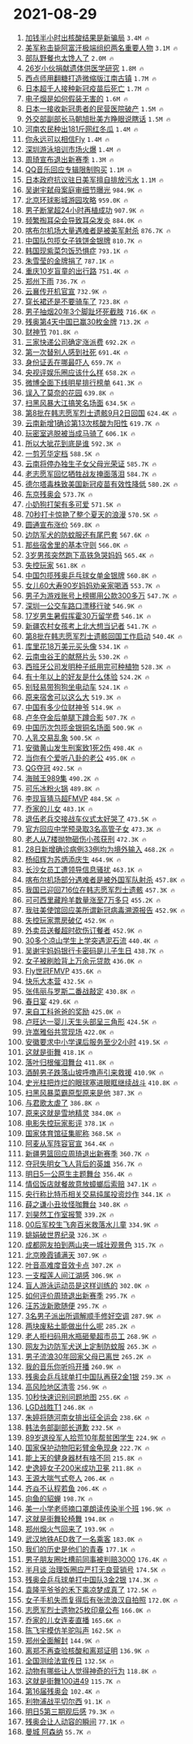 # 2021-08-29

1. [加钱半小时出核酸结果是新骗局](https://s.weibo.com/weibo?q=%23%E5%8A%A0%E9%92%B1%E5%8D%8A%E5%B0%8F%E6%97%B6%E5%87%BA%E6%A0%B8%E9%85%B8%E7%BB%93%E6%9E%9C%E6%98%AF%E6%96%B0%E9%AA%97%E5%B1%80%23&Refer=top) `3.4M 🔥`
1. [美军称击毙阿富汗极端组织两名重要人物](https://s.weibo.com/weibo?q=%23%E7%BE%8E%E5%86%9B%E7%A7%B0%E5%87%BB%E6%AF%99%E9%98%BF%E5%AF%8C%E6%B1%97%E6%9E%81%E7%AB%AF%E7%BB%84%E7%BB%87%E4%B8%A4%E5%90%8D%E9%87%8D%E8%A6%81%E4%BA%BA%E7%89%A9%23&Refer=top) `3.1M 🔥`
1. [部队野餐也太馋人了](https://s.weibo.com/weibo?q=%23%E9%83%A8%E9%98%9F%E9%87%8E%E9%A4%90%E4%B9%9F%E5%A4%AA%E9%A6%8B%E4%BA%BA%E4%BA%86%23&Refer=top) `2.0M 🔥`
1. [26岁小伙捐献遗体供医学研究](https://s.weibo.com/weibo?q=%2326%E5%B2%81%E5%B0%8F%E4%BC%99%E6%8D%90%E7%8C%AE%E9%81%97%E4%BD%93%E4%BE%9B%E5%8C%BB%E5%AD%A6%E7%A0%94%E7%A9%B6%23&Refer=top) `1.8M 🔥`
1. [西点师用翻糖打造微缩版江南古镇](https://s.weibo.com/weibo?q=%23%E8%A5%BF%E7%82%B9%E5%B8%88%E7%94%A8%E7%BF%BB%E7%B3%96%E6%89%93%E9%80%A0%E5%BE%AE%E7%BC%A9%E7%89%88%E6%B1%9F%E5%8D%97%E5%8F%A4%E9%95%87%23&Refer=top) `1.7M 🔥`
1. [日本超千人接种新冠疫苗后死亡](https://s.weibo.com/weibo?q=%23%E6%97%A5%E6%9C%AC%E8%B6%85%E5%8D%83%E4%BA%BA%E6%8E%A5%E7%A7%8D%E6%96%B0%E5%86%A0%E7%96%AB%E8%8B%97%E5%90%8E%E6%AD%BB%E4%BA%A1%23&Refer=top) `1.7M 🔥`
1. [电子烟是如何假装无害的](https://s.weibo.com/weibo?q=%23%E7%94%B5%E5%AD%90%E7%83%9F%E6%98%AF%E5%A6%82%E4%BD%95%E5%81%87%E8%A3%85%E6%97%A0%E5%AE%B3%E7%9A%84%23&Refer=top) `1.6M 🔥`
1. [日本一接收新冠患者的民营医院破产](https://s.weibo.com/weibo?q=%23%E6%97%A5%E6%9C%AC%E4%B8%80%E6%8E%A5%E6%94%B6%E6%96%B0%E5%86%A0%E6%82%A3%E8%80%85%E7%9A%84%E6%B0%91%E8%90%A5%E5%8C%BB%E9%99%A2%E7%A0%B4%E4%BA%A7%23&Refer=top) `1.5M 🔥`
1. [外交部副部长马朝旭批美方睁眼说瞎话](https://s.weibo.com/weibo?q=%23%E5%A4%96%E4%BA%A4%E9%83%A8%E5%89%AF%E9%83%A8%E9%95%BF%E9%A9%AC%E6%9C%9D%E6%97%AD%E6%89%B9%E7%BE%8E%E6%96%B9%E7%9D%81%E7%9C%BC%E8%AF%B4%E7%9E%8E%E8%AF%9D%23&Refer=top) `1.5M 🔥`
1. [河南农民种出181斤网红冬瓜](https://s.weibo.com/weibo?q=%23%E6%B2%B3%E5%8D%97%E5%86%9C%E6%B0%91%E7%A7%8D%E5%87%BA181%E6%96%A4%E7%BD%91%E7%BA%A2%E5%86%AC%E7%93%9C%23&Refer=top) `1.4M 🔥`
1. [你永远可以相信Fly](https://s.weibo.com/weibo?q=%23%E4%BD%A0%E6%B0%B8%E8%BF%9C%E5%8F%AF%E4%BB%A5%E7%9B%B8%E4%BF%A1Fly%23&Refer=top) `1.4M 🔥`
1. [深圳游泳培训市场火爆](https://s.weibo.com/weibo?q=%E6%B7%B1%E5%9C%B3%E6%B8%B8%E6%B3%B3%E5%9F%B9%E8%AE%AD%E5%B8%82%E5%9C%BA%E7%81%AB%E7%88%86&Refer=top) `1.4M 🔥`
1. [周琦宣布退出新赛季](https://s.weibo.com/weibo?q=%23%E5%91%A8%E7%90%A6%E5%AE%A3%E5%B8%83%E9%80%80%E5%87%BA%E6%96%B0%E8%B5%9B%E5%AD%A3%23&Refer=top) `1.3M 🔥`
1. [QQ音乐回应专辑限制购买](https://s.weibo.com/weibo?q=%23QQ%E9%9F%B3%E4%B9%90%E5%9B%9E%E5%BA%94%E4%B8%93%E8%BE%91%E9%99%90%E5%88%B6%E8%B4%AD%E4%B9%B0%23&Refer=top) `1.1M 🔥`
1. [日本政府抗议驻日美军擅自排放污水](https://s.weibo.com/weibo?q=%23%E6%97%A5%E6%9C%AC%E6%94%BF%E5%BA%9C%E6%8A%97%E8%AE%AE%E9%A9%BB%E6%97%A5%E7%BE%8E%E5%86%9B%E6%93%85%E8%87%AA%E6%8E%92%E6%94%BE%E6%B1%A1%E6%B0%B4%23&Refer=top) `1.1M 🔥`
1. [吴谢宇弑母案庭审细节曝光](https://s.weibo.com/weibo?q=%23%E5%90%B4%E8%B0%A2%E5%AE%87%E5%BC%91%E6%AF%8D%E6%A1%88%E5%BA%AD%E5%AE%A1%E7%BB%86%E8%8A%82%E6%9B%9D%E5%85%89%23&Refer=top) `984.9K 🔥`
1. [北京环球影城游园攻略](https://s.weibo.com/weibo?q=%23%E5%8C%97%E4%BA%AC%E7%8E%AF%E7%90%83%E5%BD%B1%E5%9F%8E%E6%B8%B8%E5%9B%AD%E6%94%BB%E7%95%A5%23&Refer=top) `959.0K 🔥`
1. [男子断掌超24小时再植成功](https://s.weibo.com/weibo?q=%23%E7%94%B7%E5%AD%90%E6%96%AD%E6%8E%8C%E8%B6%8524%E5%B0%8F%E6%97%B6%E5%86%8D%E6%A4%8D%E6%88%90%E5%8A%9F%23&Refer=top) `907.9K 🔥`
1. [频繁掏耳朵会导致耳朵发炎](https://s.weibo.com/weibo?q=%23%E9%A2%91%E7%B9%81%E6%8E%8F%E8%80%B3%E6%9C%B5%E4%BC%9A%E5%AF%BC%E8%87%B4%E8%80%B3%E6%9C%B5%E5%8F%91%E7%82%8E%23&Refer=top) `884.0K 🔥`
1. [喀布尔机场大量遇难者是被美军射杀](https://s.weibo.com/weibo?q=%E5%96%80%E5%B8%83%E5%B0%94%E6%9C%BA%E5%9C%BA%E5%A4%A7%E9%87%8F%E9%81%87%E9%9A%BE%E8%80%85%E6%98%AF%E8%A2%AB%E7%BE%8E%E5%86%9B%E5%B0%84%E6%9D%80&Refer=top) `876.7K 🔥`
1. [中国队包揽女子铁饼金银牌](https://s.weibo.com/weibo?q=%23%E4%B8%AD%E5%9B%BD%E9%98%9F%E5%8C%85%E6%8F%BD%E5%A5%B3%E5%AD%90%E9%93%81%E9%A5%BC%E9%87%91%E9%93%B6%E7%89%8C%23&Refer=top) `810.7K 🔥`
1. [韩国现紫菜包饭恐惧症](https://s.weibo.com/weibo?q=%23%E9%9F%A9%E5%9B%BD%E7%8E%B0%E7%B4%AB%E8%8F%9C%E5%8C%85%E9%A5%AD%E6%81%90%E6%83%A7%E7%97%87%23&Refer=top) `793.1K 🔥`
1. [朱雪莹的金牌捐了](https://s.weibo.com/weibo?q=%23%E6%9C%B1%E9%9B%AA%E8%8E%B9%E7%9A%84%E9%87%91%E7%89%8C%E6%8D%90%E4%BA%86%23&Refer=top) `787.1K 🔥`
1. [重庆10岁盲童的出行路](https://s.weibo.com/weibo?q=%23%E9%87%8D%E5%BA%8610%E5%B2%81%E7%9B%B2%E7%AB%A5%E7%9A%84%E5%87%BA%E8%A1%8C%E8%B7%AF%23&Refer=top) `751.4K 🔥`
1. [郑州下雨](https://s.weibo.com/weibo?q=%E9%83%91%E5%B7%9E%E4%B8%8B%E9%9B%A8&Refer=top) `736.7K 🔥`
1. [云襄传开机官宣](https://s.weibo.com/weibo?q=%23%E4%BA%91%E8%A5%84%E4%BC%A0%E5%BC%80%E6%9C%BA%E5%AE%98%E5%AE%A3%23&Refer=top) `732.9K 🔥`
1. [穿长裙还是不要骑车了](https://s.weibo.com/weibo?q=%23%E7%A9%BF%E9%95%BF%E8%A3%99%E8%BF%98%E6%98%AF%E4%B8%8D%E8%A6%81%E9%AA%91%E8%BD%A6%E4%BA%86%23&Refer=top) `723.8K 🔥`
1. [男子抽烟20年3个脚趾坏死截肢](https://s.weibo.com/weibo?q=%23%E7%94%B7%E5%AD%90%E6%8A%BD%E7%83%9F20%E5%B9%B43%E4%B8%AA%E8%84%9A%E8%B6%BE%E5%9D%8F%E6%AD%BB%E6%88%AA%E8%82%A2%23&Refer=top) `716.6K 🔥`
1. [残奥第4天中国已赢30枚金牌](https://s.weibo.com/weibo?q=%23%E6%AE%8B%E5%A5%A5%E7%AC%AC4%E5%A4%A9%E4%B8%AD%E5%9B%BD%E5%B7%B2%E8%B5%A230%E6%9E%9A%E9%87%91%E7%89%8C%23&Refer=top) `713.2K 🔥`
1. [财神节](https://s.weibo.com/weibo?q=%E8%B4%A2%E7%A5%9E%E8%8A%82&Refer=top) `701.8K 🔥`
1. [三家快递公司确定涨派费](https://s.weibo.com/weibo?q=%23%E4%B8%89%E5%AE%B6%E5%BF%AB%E9%80%92%E5%85%AC%E5%8F%B8%E7%A1%AE%E5%AE%9A%E6%B6%A8%E6%B4%BE%E8%B4%B9%23&Refer=top) `692.2K 🔥`
1. [第一次替别人感到社死](https://s.weibo.com/weibo?q=%23%E7%AC%AC%E4%B8%80%E6%AC%A1%E6%9B%BF%E5%88%AB%E4%BA%BA%E6%84%9F%E5%88%B0%E7%A4%BE%E6%AD%BB%23&Refer=top) `691.4K 🔥`
1. [身份证丢在哪最吓人](https://s.weibo.com/weibo?q=%23%E8%BA%AB%E4%BB%BD%E8%AF%81%E4%B8%A2%E5%9C%A8%E5%93%AA%E6%9C%80%E5%90%93%E4%BA%BA%23&Refer=top) `659.7K 🔥`
1. [央视评娱乐圈应该什么样](https://s.weibo.com/weibo?q=%23%E5%A4%AE%E8%A7%86%E8%AF%84%E5%A8%B1%E4%B9%90%E5%9C%88%E5%BA%94%E8%AF%A5%E4%BB%80%E4%B9%88%E6%A0%B7%23&Refer=top) `658.2K 🔥`
1. [微博全面下线明星排行榜单](https://s.weibo.com/weibo?q=%23%E5%BE%AE%E5%8D%9A%E5%85%A8%E9%9D%A2%E4%B8%8B%E7%BA%BF%E6%98%8E%E6%98%9F%E6%8E%92%E8%A1%8C%E6%A6%9C%E5%8D%95%23&Refer=top) `641.3K 🔥`
1. [误入了莫奈的花园](https://s.weibo.com/weibo?q=%23%E8%AF%AF%E5%85%A5%E4%BA%86%E8%8E%AB%E5%A5%88%E7%9A%84%E8%8A%B1%E5%9B%AD%23&Refer=top) `639.8K 🔥`
1. [扫黑风暴大江搞笑名场面](https://s.weibo.com/weibo?q=%23%E6%89%AB%E9%BB%91%E9%A3%8E%E6%9A%B4%E5%A4%A7%E6%B1%9F%E6%90%9E%E7%AC%91%E5%90%8D%E5%9C%BA%E9%9D%A2%23&Refer=top) `634.5K 🔥`
1. [第8批在韩志愿军烈士遗骸9月2日回国](https://s.weibo.com/weibo?q=%23%E7%AC%AC8%E6%89%B9%E5%9C%A8%E9%9F%A9%E5%BF%97%E6%84%BF%E5%86%9B%E7%83%88%E5%A3%AB%E9%81%97%E9%AA%B89%E6%9C%882%E6%97%A5%E5%9B%9E%E5%9B%BD%23&Refer=top) `624.4K 🔥`
1. [云南新增1确诊第13次核酸为阳性](https://s.weibo.com/weibo?q=%23%E4%BA%91%E5%8D%97%E6%96%B0%E5%A2%9E1%E7%A1%AE%E8%AF%8A%E7%AC%AC13%E6%AC%A1%E6%A0%B8%E9%85%B8%E4%B8%BA%E9%98%B3%E6%80%A7%23&Refer=top) `619.7K 🔥`
1. [玩密室逃脱被当成马骑了](https://s.weibo.com/weibo?q=%23%E7%8E%A9%E5%AF%86%E5%AE%A4%E9%80%83%E8%84%B1%E8%A2%AB%E5%BD%93%E6%88%90%E9%A9%AC%E9%AA%91%E4%BA%86%23&Refer=top) `606.1K 🔥`
1. [所以大呲花到底是谁](https://s.weibo.com/weibo?q=%23%E6%89%80%E4%BB%A5%E5%A4%A7%E5%91%B2%E8%8A%B1%E5%88%B0%E5%BA%95%E6%98%AF%E8%B0%81%23&Refer=top) `592.3K 🔥`
1. [一剪芳华定档](https://s.weibo.com/weibo?q=%23%E4%B8%80%E5%89%AA%E8%8A%B3%E5%8D%8E%E5%AE%9A%E6%A1%A3%23&Refer=top) `588.5K 🔥`
1. [云南将停办独生子女父母光荣证](https://s.weibo.com/weibo?q=%23%E4%BA%91%E5%8D%97%E5%B0%86%E5%81%9C%E5%8A%9E%E7%8B%AC%E7%94%9F%E5%AD%90%E5%A5%B3%E7%88%B6%E6%AF%8D%E5%85%89%E8%8D%A3%E8%AF%81%23&Refer=top) `585.7K 🔥`
1. [老志愿军回忆牺牲战友掩面落泪](https://s.weibo.com/weibo?q=%23%E8%80%81%E5%BF%97%E6%84%BF%E5%86%9B%E5%9B%9E%E5%BF%86%E7%89%BA%E7%89%B2%E6%88%98%E5%8F%8B%E6%8E%A9%E9%9D%A2%E8%90%BD%E6%B3%AA%23&Refer=top) `584.7K 🔥`
1. [德尔塔毒株致美国新冠疫苗有效性降低](https://s.weibo.com/weibo?q=%23%E5%BE%B7%E5%B0%94%E5%A1%94%E6%AF%92%E6%A0%AA%E8%87%B4%E7%BE%8E%E5%9B%BD%E6%96%B0%E5%86%A0%E7%96%AB%E8%8B%97%E6%9C%89%E6%95%88%E6%80%A7%E9%99%8D%E4%BD%8E%23&Refer=top) `580.2K 🔥`
1. [东京残奥会](https://s.weibo.com/weibo?q=%23%E4%B8%9C%E4%BA%AC%E6%AE%8B%E5%A5%A5%E4%BC%9A%23&Refer=top) `573.7K 🔥`
1. [小奶狗打架有多可爱](https://s.weibo.com/weibo?q=%23%E5%B0%8F%E5%A5%B6%E7%8B%97%E6%89%93%E6%9E%B6%E6%9C%89%E5%A4%9A%E5%8F%AF%E7%88%B1%23&Refer=top) `571.5K 🔥`
1. [70秒打卡惊艳了整个夏天的浪漫](https://s.weibo.com/weibo?q=%2370%E7%A7%92%E6%89%93%E5%8D%A1%E6%83%8A%E8%89%B3%E4%BA%86%E6%95%B4%E4%B8%AA%E5%A4%8F%E5%A4%A9%E7%9A%84%E6%B5%AA%E6%BC%AB%23&Refer=top) `570.5K 🔥`
1. [圆通宣布涨价](https://s.weibo.com/weibo?q=%23%E5%9C%86%E9%80%9A%E5%AE%A3%E5%B8%83%E6%B6%A8%E4%BB%B7%23&Refer=top) `569.8K 🔥`
1. [边防军犬的防蚊服还有尾巴套](https://s.weibo.com/weibo?q=%23%E8%BE%B9%E9%98%B2%E5%86%9B%E7%8A%AC%E7%9A%84%E9%98%B2%E8%9A%8A%E6%9C%8D%E8%BF%98%E6%9C%89%E5%B0%BE%E5%B7%B4%E5%A5%97%23&Refer=top) `567.6K 🔥`
1. [那些宿舍里的基本守则](https://s.weibo.com/weibo?q=%23%E9%82%A3%E4%BA%9B%E5%AE%BF%E8%88%8D%E9%87%8C%E7%9A%84%E5%9F%BA%E6%9C%AC%E5%AE%88%E5%88%99%23&Refer=top) `566.0K 🔥`
1. [3岁男孩突然跑下高铁急哭妈妈](https://s.weibo.com/weibo?q=%233%E5%B2%81%E7%94%B7%E5%AD%A9%E7%AA%81%E7%84%B6%E8%B7%91%E4%B8%8B%E9%AB%98%E9%93%81%E6%80%A5%E5%93%AD%E5%A6%88%E5%A6%88%23&Refer=top) `565.4K 🔥`
1. [失控玩家](https://s.weibo.com/weibo?q=%E5%A4%B1%E6%8E%A7%E7%8E%A9%E5%AE%B6&Refer=top) `561.8K 🔥`
1. [中国包揽残奥乒乓球女单金银牌](https://s.weibo.com/weibo?q=%23%E4%B8%AD%E5%9B%BD%E5%8C%85%E6%8F%BD%E6%AE%8B%E5%A5%A5%E4%B9%92%E4%B9%93%E7%90%83%E5%A5%B3%E5%8D%95%E9%87%91%E9%93%B6%E7%89%8C%23&Refer=top) `560.8K 🔥`
1. [女儿60大寿90岁妈妈劝亲家喝酒](https://s.weibo.com/weibo?q=%23%E5%A5%B3%E5%84%BF60%E5%A4%A7%E5%AF%BF90%E5%B2%81%E5%A6%88%E5%A6%88%E5%8A%9D%E4%BA%B2%E5%AE%B6%E5%96%9D%E9%85%92%23&Refer=top) `553.7K 🔥`
1. [男子为游戏账号上榜挪用公款300多万](https://s.weibo.com/weibo?q=%23%E7%94%B7%E5%AD%90%E4%B8%BA%E6%B8%B8%E6%88%8F%E8%B4%A6%E5%8F%B7%E4%B8%8A%E6%A6%9C%E6%8C%AA%E7%94%A8%E5%85%AC%E6%AC%BE300%E5%A4%9A%E4%B8%87%23&Refer=top) `547.7K 🔥`
1. [深圳一公交车路口漂移行驶](https://s.weibo.com/weibo?q=%23%E6%B7%B1%E5%9C%B3%E4%B8%80%E5%85%AC%E4%BA%A4%E8%BD%A6%E8%B7%AF%E5%8F%A3%E6%BC%82%E7%A7%BB%E8%A1%8C%E9%A9%B6%23&Refer=top) `546.9K 🔥`
1. [17岁男生暑假挥霍30万留学费](https://s.weibo.com/weibo?q=%2317%E5%B2%81%E7%94%B7%E7%94%9F%E6%9A%91%E5%81%87%E6%8C%A5%E9%9C%8D30%E4%B8%87%E7%95%99%E5%AD%A6%E8%B4%B9%23&Refer=top) `546.1K 🔥`
1. [新疆农村女孩考上北大想当记者](https://s.weibo.com/weibo?q=%23%E6%96%B0%E7%96%86%E5%86%9C%E6%9D%91%E5%A5%B3%E5%AD%A9%E8%80%83%E4%B8%8A%E5%8C%97%E5%A4%A7%E6%83%B3%E5%BD%93%E8%AE%B0%E8%80%85%23&Refer=top) `541.7K 🔥`
1. [第8批在韩志愿军烈士遗骸回国工作启动](https://s.weibo.com/weibo?q=%23%E7%AC%AC8%E6%89%B9%E5%9C%A8%E9%9F%A9%E5%BF%97%E6%84%BF%E5%86%9B%E7%83%88%E5%A3%AB%E9%81%97%E9%AA%B8%E5%9B%9E%E5%9B%BD%E5%B7%A5%E4%BD%9C%E5%90%AF%E5%8A%A8%23&Refer=top) `540.4K 🔥`
1. [库里花18万美元买头像](https://s.weibo.com/weibo?q=%23%E5%BA%93%E9%87%8C%E8%8A%B118%E4%B8%87%E7%BE%8E%E5%85%83%E4%B9%B0%E5%A4%B4%E5%83%8F%23&Refer=top) `534.1K 🔥`
1. [云南虫谷王的献祭片头](https://s.weibo.com/weibo?q=%23%E4%BA%91%E5%8D%97%E8%99%AB%E8%B0%B7%E7%8E%8B%E7%9A%84%E7%8C%AE%E7%A5%AD%E7%89%87%E5%A4%B4%23&Refer=top) `530.2K 🔥`
1. [西班牙公司发明种子纸用完可种植物](https://s.weibo.com/weibo?q=%23%E8%A5%BF%E7%8F%AD%E7%89%99%E5%85%AC%E5%8F%B8%E5%8F%91%E6%98%8E%E7%A7%8D%E5%AD%90%E7%BA%B8%E7%94%A8%E5%AE%8C%E5%8F%AF%E7%A7%8D%E6%A4%8D%E7%89%A9%23&Refer=top) `528.3K 🔥`
1. [有十年以上的好友是什么体验](https://s.weibo.com/weibo?q=%23%E6%9C%89%E5%8D%81%E5%B9%B4%E4%BB%A5%E4%B8%8A%E7%9A%84%E5%A5%BD%E5%8F%8B%E6%98%AF%E4%BB%80%E4%B9%88%E4%BD%93%E9%AA%8C%23&Refer=top) `524.2K 🔥`
1. [别轻易带狗狗坐电动车](https://s.weibo.com/weibo?q=%23%E5%88%AB%E8%BD%BB%E6%98%93%E5%B8%A6%E7%8B%97%E7%8B%97%E5%9D%90%E7%94%B5%E5%8A%A8%E8%BD%A6%23&Refer=top) `524.1K 🔥`
1. [原来宿舍可以这么大](https://s.weibo.com/weibo?q=%23%E5%8E%9F%E6%9D%A5%E5%AE%BF%E8%88%8D%E5%8F%AF%E4%BB%A5%E8%BF%99%E4%B9%88%E5%A4%A7%23&Refer=top) `519.3K 🔥`
1. [中国有多少位财神爷](https://s.weibo.com/weibo?q=%23%E4%B8%AD%E5%9B%BD%E6%9C%89%E5%A4%9A%E5%B0%91%E4%BD%8D%E8%B4%A2%E7%A5%9E%E7%88%B7%23&Refer=top) `514.9K 🔥`
1. [卢冬夺金后单腿下蹲合影](https://s.weibo.com/weibo?q=%23%E5%8D%A2%E5%86%AC%E5%A4%BA%E9%87%91%E5%90%8E%E5%8D%95%E8%85%BF%E4%B8%8B%E8%B9%B2%E5%90%88%E5%BD%B1%23&Refer=top) `507.7K 🔥`
1. [中国历次包揽金银铜名场面](https://s.weibo.com/weibo?q=%23%E4%B8%AD%E5%9B%BD%E5%8E%86%E6%AC%A1%E5%8C%85%E6%8F%BD%E9%87%91%E9%93%B6%E9%93%9C%E5%90%8D%E5%9C%BA%E9%9D%A2%23&Refer=top) `500.9K 🔥`
1. [人乳交易乱象](https://s.weibo.com/weibo?q=%23%E4%BA%BA%E4%B9%B3%E4%BA%A4%E6%98%93%E4%B9%B1%E8%B1%A1%23&Refer=top) `500.5K 🔥`
1. [安徽黄山发生刑案致1死2伤](https://s.weibo.com/weibo?q=%23%E5%AE%89%E5%BE%BD%E9%BB%84%E5%B1%B1%E5%8F%91%E7%94%9F%E5%88%91%E6%A1%88%E8%87%B41%E6%AD%BB2%E4%BC%A4%23&Refer=top) `498.4K 🔥`
1. [当你有个爱听八卦的老公](https://s.weibo.com/weibo?q=%23%E5%BD%93%E4%BD%A0%E6%9C%89%E4%B8%AA%E7%88%B1%E5%90%AC%E5%85%AB%E5%8D%A6%E7%9A%84%E8%80%81%E5%85%AC%23&Refer=top) `495.0K 🔥`
1. [QG夺冠](https://s.weibo.com/weibo?q=%23QG%E5%A4%BA%E5%86%A0%23&Refer=top) `492.5K 🔥`
1. [海贼王989集](https://s.weibo.com/weibo?q=%E6%B5%B7%E8%B4%BC%E7%8E%8B989%E9%9B%86&Refer=top) `490.2K 🔥`
1. [可乐冰粉火锅](https://s.weibo.com/weibo?q=%23%E5%8F%AF%E4%B9%90%E5%86%B0%E7%B2%89%E7%81%AB%E9%94%85%23&Refer=top) `489.8K 🔥`
1. [李现盲猜马超FMVP](https://s.weibo.com/weibo?q=%23%E6%9D%8E%E7%8E%B0%E7%9B%B2%E7%8C%9C%E9%A9%AC%E8%B6%85FMVP%23&Refer=top) `484.5K 🔥`
1. [乔家的儿女](https://s.weibo.com/weibo?q=%E4%B9%94%E5%AE%B6%E7%9A%84%E5%84%BF%E5%A5%B3&Refer=top) `483.1K 🔥`
1. [退伍老兵交接战车仪式太好哭了](https://s.weibo.com/weibo?q=%23%E9%80%80%E4%BC%8D%E8%80%81%E5%85%B5%E4%BA%A4%E6%8E%A5%E6%88%98%E8%BD%A6%E4%BB%AA%E5%BC%8F%E5%A4%AA%E5%A5%BD%E5%93%AD%E4%BA%86%23&Refer=top) `473.5K 🔥`
1. [官方回应中学预录取3名高管子女](https://s.weibo.com/weibo?q=%23%E5%AE%98%E6%96%B9%E5%9B%9E%E5%BA%94%E4%B8%AD%E5%AD%A6%E9%A2%84%E5%BD%95%E5%8F%963%E5%90%8D%E9%AB%98%E7%AE%A1%E5%AD%90%E5%A5%B3%23&Refer=top) `473.3K 🔥`
1. [老人从7楼抛物砸伤小孩获刑](https://s.weibo.com/weibo?q=%23%E8%80%81%E4%BA%BA%E4%BB%8E7%E6%A5%BC%E6%8A%9B%E7%89%A9%E7%A0%B8%E4%BC%A4%E5%B0%8F%E5%AD%A9%E8%8E%B7%E5%88%91%23&Refer=top) `472.3K 🔥`
1. [28日新增确诊病例33例均为境外输入](https://s.weibo.com/weibo?q=%2328%E6%97%A5%E6%96%B0%E5%A2%9E%E7%A1%AE%E8%AF%8A%E7%97%85%E4%BE%8B33%E4%BE%8B%E5%9D%87%E4%B8%BA%E5%A2%83%E5%A4%96%E8%BE%93%E5%85%A5%23&Refer=top) `468.2K 🔥`
1. [杨绍辉为苏炳添庆生](https://s.weibo.com/weibo?q=%23%E6%9D%A8%E7%BB%8D%E8%BE%89%E4%B8%BA%E8%8B%8F%E7%82%B3%E6%B7%BB%E5%BA%86%E7%94%9F%23&Refer=top) `464.9K 🔥`
1. [长沙女员工遭领导信息骚扰](https://s.weibo.com/weibo?q=%23%E9%95%BF%E6%B2%99%E5%A5%B3%E5%91%98%E5%B7%A5%E9%81%AD%E9%A2%86%E5%AF%BC%E4%BF%A1%E6%81%AF%E9%AA%9A%E6%89%B0%23&Refer=top) `463.1K 🔥`
1. [喀布尔机场部分遇难者是被外国军队射杀](https://s.weibo.com/weibo?q=%23%E5%96%80%E5%B8%83%E5%B0%94%E6%9C%BA%E5%9C%BA%E9%83%A8%E5%88%86%E9%81%87%E9%9A%BE%E8%80%85%E6%98%AF%E8%A2%AB%E5%A4%96%E5%9B%BD%E5%86%9B%E9%98%9F%E5%B0%84%E6%9D%80%23&Refer=top) `457.8K 🔥`
1. [我国已迎回716位在韩志愿军烈士遗骸](https://s.weibo.com/weibo?q=%23%E6%88%91%E5%9B%BD%E5%B7%B2%E8%BF%8E%E5%9B%9E716%E4%BD%8D%E5%9C%A8%E9%9F%A9%E5%BF%97%E6%84%BF%E5%86%9B%E7%83%88%E5%A3%AB%E9%81%97%E9%AA%B8%23&Refer=top) `457.3K 🔥`
1. [可可西里藏羚羊数量涨至7万多只](https://s.weibo.com/weibo?q=%23%E5%8F%AF%E5%8F%AF%E8%A5%BF%E9%87%8C%E8%97%8F%E7%BE%9A%E7%BE%8A%E6%95%B0%E9%87%8F%E6%B6%A8%E8%87%B37%E4%B8%87%E5%A4%9A%E5%8F%AA%23&Refer=top) `455.2K 🔥`
1. [我驻美使馆回应美所谓新冠病毒溯源报告](https://s.weibo.com/weibo?q=%23%E6%88%91%E9%A9%BB%E7%BE%8E%E4%BD%BF%E9%A6%86%E5%9B%9E%E5%BA%94%E7%BE%8E%E6%89%80%E8%B0%93%E6%96%B0%E5%86%A0%E7%97%85%E6%AF%92%E6%BA%AF%E6%BA%90%E6%8A%A5%E5%91%8A%23&Refer=top) `452.9K 🔥`
1. [失控玩家票房破亿](https://s.weibo.com/weibo?q=%23%E5%A4%B1%E6%8E%A7%E7%8E%A9%E5%AE%B6%E7%A5%A8%E6%88%BF%E7%A0%B4%E4%BA%BF%23&Refer=top) `452.9K 🔥`
1. [外卖员送餐超时砍伤订餐者](https://s.weibo.com/weibo?q=%23%E5%A4%96%E5%8D%96%E5%91%98%E9%80%81%E9%A4%90%E8%B6%85%E6%97%B6%E7%A0%8D%E4%BC%A4%E8%AE%A2%E9%A4%90%E8%80%85%23&Refer=top) `452.9K 🔥`
1. [30多个凉山学生上学突遇泥石流](https://s.weibo.com/weibo?q=%2330%E5%A4%9A%E4%B8%AA%E5%87%89%E5%B1%B1%E5%AD%A6%E7%94%9F%E4%B8%8A%E5%AD%A6%E7%AA%81%E9%81%87%E6%B3%A5%E7%9F%B3%E6%B5%81%23&Refer=top) `440.4K 🔥`
1. [吴谢宇妈妈银行卡密码是儿子生日](https://s.weibo.com/weibo?q=%23%E5%90%B4%E8%B0%A2%E5%AE%87%E5%A6%88%E5%A6%88%E9%93%B6%E8%A1%8C%E5%8D%A1%E5%AF%86%E7%A0%81%E6%98%AF%E5%84%BF%E5%AD%90%E7%94%9F%E6%97%A5%23&Refer=top) `438.7K 🔥`
1. [女子被刷脸背上万余元贷款](https://s.weibo.com/weibo?q=%E5%A5%B3%E5%AD%90%E8%A2%AB%E5%88%B7%E8%84%B8%E8%83%8C%E4%B8%8A%E4%B8%87%E4%BD%99%E5%85%83%E8%B4%B7%E6%AC%BE&Refer=top) `436.0K 🔥`
1. [Fly世冠FMVP](https://s.weibo.com/weibo?q=%23Fly%E4%B8%96%E5%86%A0FMVP%23&Refer=top) `435.6K 🔥`
1. [快乐大本营](https://s.weibo.com/weibo?q=%E5%BF%AB%E4%B9%90%E5%A4%A7%E6%9C%AC%E8%90%A5&Refer=top) `432.5K 🔥`
1. [张伟丽与罗斯二番战敲定](https://s.weibo.com/weibo?q=%23%E5%BC%A0%E4%BC%9F%E4%B8%BD%E4%B8%8E%E7%BD%97%E6%96%AF%E4%BA%8C%E7%95%AA%E6%88%98%E6%95%B2%E5%AE%9A%23&Refer=top) `430.8K 🔥`
1. [春日宴](https://s.weibo.com/weibo?q=%E6%98%A5%E6%97%A5%E5%AE%B4&Refer=top) `429.6K 🔥`
1. [来自工科爸爸的奖励](https://s.weibo.com/weibo?q=%23%E6%9D%A5%E8%87%AA%E5%B7%A5%E7%A7%91%E7%88%B8%E7%88%B8%E7%9A%84%E5%A5%96%E5%8A%B1%23&Refer=top) `425.0K 🔥`
1. [卢旺达一婴儿天生头部呈三角形](https://s.weibo.com/weibo?q=%23%E5%8D%A2%E6%97%BA%E8%BE%BE%E4%B8%80%E5%A9%B4%E5%84%BF%E5%A4%A9%E7%94%9F%E5%A4%B4%E9%83%A8%E5%91%88%E4%B8%89%E8%A7%92%E5%BD%A2%23&Refer=top) `424.5K 🔥`
1. [许嵩雅俗共赏现场](https://s.weibo.com/weibo?q=%23%E8%AE%B8%E5%B5%A9%E9%9B%85%E4%BF%97%E5%85%B1%E8%B5%8F%E7%8E%B0%E5%9C%BA%23&Refer=top) `422.0K 🔥`
1. [安徽要求中小学课后服务至少2小时](https://s.weibo.com/weibo?q=%23%E5%AE%89%E5%BE%BD%E8%A6%81%E6%B1%82%E4%B8%AD%E5%B0%8F%E5%AD%A6%E8%AF%BE%E5%90%8E%E6%9C%8D%E5%8A%A1%E8%87%B3%E5%B0%912%E5%B0%8F%E6%97%B6%23&Refer=top) `419.5K 🔥`
1. [这就是街舞](https://s.weibo.com/weibo?q=%E8%BF%99%E5%B0%B1%E6%98%AF%E8%A1%97%E8%88%9E&Refer=top) `418.1K 🔥`
1. [落叶归根催泪舞台](https://s.weibo.com/weibo?q=%23%E8%90%BD%E5%8F%B6%E5%BD%92%E6%A0%B9%E5%82%AC%E6%B3%AA%E8%88%9E%E5%8F%B0%23&Refer=top) `411.8K 🔥`
1. [酒醉男子跌落山坡呼噜声引来救援](https://s.weibo.com/weibo?q=%23%E9%85%92%E9%86%89%E7%94%B7%E5%AD%90%E8%B7%8C%E8%90%BD%E5%B1%B1%E5%9D%A1%E5%91%BC%E5%99%9C%E5%A3%B0%E5%BC%95%E6%9D%A5%E6%95%91%E6%8F%B4%23&Refer=top) `410.9K 🔥`
1. [史光柱把炸烂的眼球塞进眼眶继续战斗](https://s.weibo.com/weibo?q=%23%E5%8F%B2%E5%85%89%E6%9F%B1%E6%8A%8A%E7%82%B8%E7%83%82%E7%9A%84%E7%9C%BC%E7%90%83%E5%A1%9E%E8%BF%9B%E7%9C%BC%E7%9C%B6%E7%BB%A7%E7%BB%AD%E6%88%98%E6%96%97%23&Refer=top) `410.8K 🔥`
1. [扫黑风暴菜霸原型原来是他](https://s.weibo.com/weibo?q=%23%E6%89%AB%E9%BB%91%E9%A3%8E%E6%9A%B4%E8%8F%9C%E9%9C%B8%E5%8E%9F%E5%9E%8B%E5%8E%9F%E6%9D%A5%E6%98%AF%E4%BB%96%23&Refer=top) `387.3K 🔥`
1. [与君歌太虐了](https://s.weibo.com/weibo?q=%23%E4%B8%8E%E5%90%9B%E6%AD%8C%E5%A4%AA%E8%99%90%E4%BA%86%23&Refer=top) `386.8K 🔥`
1. [原来这就是雪地精灵](https://s.weibo.com/weibo?q=%23%E5%8E%9F%E6%9D%A5%E8%BF%99%E5%B0%B1%E6%98%AF%E9%9B%AA%E5%9C%B0%E7%B2%BE%E7%81%B5%23&Refer=top) `384.0K 🔥`
1. [电影失控玩家影评](https://s.weibo.com/weibo?q=%23%E7%94%B5%E5%BD%B1%E5%A4%B1%E6%8E%A7%E7%8E%A9%E5%AE%B6%E5%BD%B1%E8%AF%84%23&Refer=top) `378.1K 🔥`
1. [国家体育馆征集昵称](https://s.weibo.com/weibo?q=%23%E5%9B%BD%E5%AE%B6%E4%BD%93%E8%82%B2%E9%A6%86%E5%BE%81%E9%9B%86%E6%98%B5%E7%A7%B0%23&Refer=top) `368.5K 🔥`
1. [阿麦从军阵容官宣](https://s.weibo.com/weibo?q=%23%E9%98%BF%E9%BA%A6%E4%BB%8E%E5%86%9B%E9%98%B5%E5%AE%B9%E5%AE%98%E5%AE%A3%23&Refer=top) `364.4K 🔥`
1. [新疆男篮回应周琦退出新赛季](https://s.weibo.com/weibo?q=%23%E6%96%B0%E7%96%86%E7%94%B7%E7%AF%AE%E5%9B%9E%E5%BA%94%E5%91%A8%E7%90%A6%E9%80%80%E5%87%BA%E6%96%B0%E8%B5%9B%E5%AD%A3%23&Refer=top) `360.7K 🔥`
1. [夺冠失明女飞人背后的英雄](https://s.weibo.com/weibo?q=%23%E5%A4%BA%E5%86%A0%E5%A4%B1%E6%98%8E%E5%A5%B3%E9%A3%9E%E4%BA%BA%E8%83%8C%E5%90%8E%E7%9A%84%E8%8B%B1%E9%9B%84%23&Refer=top) `356.7K 🔥`
1. [明日5一公原生主题舞台](https://s.weibo.com/weibo?q=%23%E6%98%8E%E6%97%A55%E4%B8%80%E5%85%AC%E5%8E%9F%E7%94%9F%E4%B8%BB%E9%A2%98%E8%88%9E%E5%8F%B0%23&Refer=top) `356.4K 🔥`
1. [情侣饭店就餐故意放蟑螂后索赔](https://s.weibo.com/weibo?q=%23%E6%83%85%E4%BE%A3%E9%A5%AD%E5%BA%97%E5%B0%B1%E9%A4%90%E6%95%85%E6%84%8F%E6%94%BE%E8%9F%91%E8%9E%82%E5%90%8E%E7%B4%A2%E8%B5%94%23&Refer=top) `347.1K 🔥`
1. [央行称比特币相关交易纯属投资炒作](https://s.weibo.com/weibo?q=%23%E5%A4%AE%E8%A1%8C%E7%A7%B0%E6%AF%94%E7%89%B9%E5%B8%81%E7%9B%B8%E5%85%B3%E4%BA%A4%E6%98%93%E7%BA%AF%E5%B1%9E%E6%8A%95%E8%B5%84%E7%82%92%E4%BD%9C%23&Refer=top) `344.1K 🔥`
1. [薛之谦小丑妆怪咖舞台](https://s.weibo.com/weibo?q=%23%E8%96%9B%E4%B9%8B%E8%B0%A6%E5%B0%8F%E4%B8%91%E5%A6%86%E6%80%AA%E5%92%96%E8%88%9E%E5%8F%B0%23&Refer=top) `340.8K 🔥`
1. [刘昊然工作室报警](https://s.weibo.com/weibo?q=%23%E5%88%98%E6%98%8A%E7%84%B6%E5%B7%A5%E4%BD%9C%E5%AE%A4%E6%8A%A5%E8%AD%A6%23&Refer=top) `339.2K 🔥`
1. [00后军校生飞奔百米救落水儿童](https://s.weibo.com/weibo?q=%2300%E5%90%8E%E5%86%9B%E6%A0%A1%E7%94%9F%E9%A3%9E%E5%A5%94%E7%99%BE%E7%B1%B3%E6%95%91%E8%90%BD%E6%B0%B4%E5%84%BF%E7%AB%A5%23&Refer=top) `334.9K 🔥`
1. [姚娟破世界纪录](https://s.weibo.com/weibo?q=%23%E5%A7%9A%E5%A8%9F%E7%A0%B4%E4%B8%96%E7%95%8C%E7%BA%AA%E5%BD%95%23&Refer=top) `326.3K 🔥`
1. [成都网友拍到两山夹一城壮观景色](https://s.weibo.com/weibo?q=%23%E6%88%90%E9%83%BD%E7%BD%91%E5%8F%8B%E6%8B%8D%E5%88%B0%E4%B8%A4%E5%B1%B1%E5%A4%B9%E4%B8%80%E5%9F%8E%E5%A3%AE%E8%A7%82%E6%99%AF%E8%89%B2%23&Refer=top) `315.7K 🔥`
1. [北京晚霞铺满天](https://s.weibo.com/weibo?q=%23%E5%8C%97%E4%BA%AC%E6%99%9A%E9%9C%9E%E9%93%BA%E6%BB%A1%E5%A4%A9%23&Refer=top) `307.9K 🔥`
1. [叶音高难度音效卡点](https://s.weibo.com/weibo?q=%E5%8F%B6%E9%9F%B3%E9%AB%98%E9%9A%BE%E5%BA%A6%E9%9F%B3%E6%95%88%E5%8D%A1%E7%82%B9&Refer=top) `307.2K 🔥`
1. [一支榴莲人间江湖感](https://s.weibo.com/weibo?q=%23%E4%B8%80%E6%94%AF%E6%A6%B4%E8%8E%B2%E4%BA%BA%E9%97%B4%E6%B1%9F%E6%B9%96%E6%84%9F%23&Refer=top) `306.9K 🔥`
1. [盲人游泳运动员是这样训练的](https://s.weibo.com/weibo?q=%23%E7%9B%B2%E4%BA%BA%E6%B8%B8%E6%B3%B3%E8%BF%90%E5%8A%A8%E5%91%98%E6%98%AF%E8%BF%99%E6%A0%B7%E8%AE%AD%E7%BB%83%E7%9A%84%23&Refer=top) `302.0K 🔥`
1. [如何评价周琦退出新赛季](https://s.weibo.com/weibo?q=%23%E5%A6%82%E4%BD%95%E8%AF%84%E4%BB%B7%E5%91%A8%E7%90%A6%E9%80%80%E5%87%BA%E6%96%B0%E8%B5%9B%E5%AD%A3%23&Refer=top) `295.7K 🔥`
1. [汪苏泷新歌随便](https://s.weibo.com/weibo?q=%23%E6%B1%AA%E8%8B%8F%E6%B3%B7%E6%96%B0%E6%AD%8C%E9%9A%8F%E4%BE%BF%23&Refer=top) `295.7K 🔥`
1. [3名男子派出所调解顺手修好空调](https://s.weibo.com/weibo?q=%233%E5%90%8D%E7%94%B7%E5%AD%90%E6%B4%BE%E5%87%BA%E6%89%80%E8%B0%83%E8%A7%A3%E9%A1%BA%E6%89%8B%E4%BF%AE%E5%A5%BD%E7%A9%BA%E8%B0%83%23&Refer=top) `287.9K 🔥`
1. [两块废粘土能做出什么呢](https://s.weibo.com/weibo?q=%23%E4%B8%A4%E5%9D%97%E5%BA%9F%E7%B2%98%E5%9C%9F%E8%83%BD%E5%81%9A%E5%87%BA%E4%BB%80%E4%B9%88%E5%91%A2%23&Refer=top) `285.2K 🔥`
1. [老人拒扫码用水瓶砸晕超市员工](https://s.weibo.com/weibo?q=%23%E8%80%81%E4%BA%BA%E6%8B%92%E6%89%AB%E7%A0%81%E7%94%A8%E6%B0%B4%E7%93%B6%E7%A0%B8%E6%99%95%E8%B6%85%E5%B8%82%E5%91%98%E5%B7%A5%23&Refer=top) `268.9K 🔥`
1. [网友为边防军犬送上定制防蚊服](https://s.weibo.com/weibo?q=%23%E7%BD%91%E5%8F%8B%E4%B8%BA%E8%BE%B9%E9%98%B2%E5%86%9B%E7%8A%AC%E9%80%81%E4%B8%8A%E5%AE%9A%E5%88%B6%E9%98%B2%E8%9A%8A%E6%9C%8D%23&Refer=top) `265.3K 🔥`
1. [男子流浪30年回家父母已离世](https://s.weibo.com/weibo?q=%23%E7%94%B7%E5%AD%90%E6%B5%81%E6%B5%AA30%E5%B9%B4%E5%9B%9E%E5%AE%B6%E7%88%B6%E6%AF%8D%E5%B7%B2%E7%A6%BB%E4%B8%96%23&Refer=top) `265.2K 🔥`
1. [我的音乐你听吗开播](https://s.weibo.com/weibo?q=%23%E6%88%91%E7%9A%84%E9%9F%B3%E4%B9%90%E4%BD%A0%E5%90%AC%E5%90%97%E5%BC%80%E6%92%AD%23&Refer=top) `260.9K 🔥`
1. [残奥会乒乓球单打中国队再获2金1银](https://s.weibo.com/weibo?q=%23%E6%AE%8B%E5%A5%A5%E4%BC%9A%E4%B9%92%E4%B9%93%E7%90%83%E5%8D%95%E6%89%93%E4%B8%AD%E5%9B%BD%E9%98%9F%E5%86%8D%E8%8E%B72%E9%87%911%E9%93%B6%23&Refer=top) `259.3K 🔥`
1. [高风险地区清零](https://s.weibo.com/weibo?q=%23%E9%AB%98%E9%A3%8E%E9%99%A9%E5%9C%B0%E5%8C%BA%E6%B8%85%E9%9B%B6%23&Refer=top) `256.9K 🔥`
1. [10秒快速识别问题地图](https://s.weibo.com/weibo?q=%2310%E7%A7%92%E5%BF%AB%E9%80%9F%E8%AF%86%E5%88%AB%E9%97%AE%E9%A2%98%E5%9C%B0%E5%9B%BE%23&Refer=top) `255.6K 🔥`
1. [LGD战胜T1](https://s.weibo.com/weibo?q=LGD%E6%88%98%E8%83%9CT1&Refer=top) `246.8K 🔥`
1. [朱婷将随河南女排出征全运会](https://s.weibo.com/weibo?q=%23%E6%9C%B1%E5%A9%B7%E5%B0%86%E9%9A%8F%E6%B2%B3%E5%8D%97%E5%A5%B3%E6%8E%92%E5%87%BA%E5%BE%81%E5%85%A8%E8%BF%90%E4%BC%9A%23&Refer=top) `238.6K 🔥`
1. [韩法务部副部长道歉](https://s.weibo.com/weibo?q=%23%E9%9F%A9%E6%B3%95%E5%8A%A1%E9%83%A8%E5%89%AF%E9%83%A8%E9%95%BF%E9%81%93%E6%AD%89%23&Refer=top) `232.5K 🔥`
1. [89岁退役军人拾荒10年帮贫困学生](https://s.weibo.com/weibo?q=%2389%E5%B2%81%E9%80%80%E5%BD%B9%E5%86%9B%E4%BA%BA%E6%8B%BE%E8%8D%9210%E5%B9%B4%E5%B8%AE%E8%B4%AB%E5%9B%B0%E5%AD%A6%E7%94%9F%23&Refer=top) `224.9K 🔥`
1. [国家保护动物阳彩臂金龟现身](https://s.weibo.com/weibo?q=%23%E5%9B%BD%E5%AE%B6%E4%BF%9D%E6%8A%A4%E5%8A%A8%E7%89%A9%E9%98%B3%E5%BD%A9%E8%87%82%E9%87%91%E9%BE%9F%E7%8E%B0%E8%BA%AB%23&Refer=top) `222.7K 🔥`
1. [能上天的健身器材有啥不同](https://s.weibo.com/weibo?q=%23%E8%83%BD%E4%B8%8A%E5%A4%A9%E7%9A%84%E5%81%A5%E8%BA%AB%E5%99%A8%E6%9D%90%E6%9C%89%E5%95%A5%E4%B8%8D%E5%90%8C%23&Refer=top) `215.8K 🔥`
1. [史逸婷女子200米成功卫冕](https://s.weibo.com/weibo?q=%23%E5%8F%B2%E9%80%B8%E5%A9%B7%E5%A5%B3%E5%AD%90200%E7%B1%B3%E6%88%90%E5%8A%9F%E5%8D%AB%E5%86%95%23&Refer=top) `211.8K 🔥`
1. [王源大喘气式夸人](https://s.weibo.com/weibo?q=%23%E7%8E%8B%E6%BA%90%E5%A4%A7%E5%96%98%E6%B0%94%E5%BC%8F%E5%A4%B8%E4%BA%BA%23&Refer=top) `206.4K 🔥`
1. [齐焱不认程若鱼](https://s.weibo.com/weibo?q=%23%E9%BD%90%E7%84%B1%E4%B8%8D%E8%AE%A4%E7%A8%8B%E8%8B%A5%E9%B1%BC%23&Refer=top) `206.4K 🔥`
1. [向鱼的貂蝉](https://s.weibo.com/weibo?q=%23%E5%90%91%E9%B1%BC%E7%9A%84%E8%B2%82%E8%9D%89%23&Refer=top) `198.7K 🔥`
1. [美一小学老师摘口罩朗读传染半个班](https://s.weibo.com/weibo?q=%23%E7%BE%8E%E4%B8%80%E5%B0%8F%E5%AD%A6%E8%80%81%E5%B8%88%E6%91%98%E5%8F%A3%E7%BD%A9%E6%9C%97%E8%AF%BB%E4%BC%A0%E6%9F%93%E5%8D%8A%E4%B8%AA%E7%8F%AD%23&Refer=top) `196.9K 🔥`
1. [这就是街舞轮椅舞](https://s.weibo.com/weibo?q=%E8%BF%99%E5%B0%B1%E6%98%AF%E8%A1%97%E8%88%9E%E8%BD%AE%E6%A4%85%E8%88%9E&Refer=top) `194.8K 🔥`
1. [郑州烟火气回来了](https://s.weibo.com/weibo?q=%23%E9%83%91%E5%B7%9E%E7%83%9F%E7%81%AB%E6%B0%94%E5%9B%9E%E6%9D%A5%E4%BA%86%23&Refer=top) `193.9K 🔥`
1. [武汉地铁AED救了一名乘客](https://s.weibo.com/weibo?q=%23%E6%AD%A6%E6%B1%89%E5%9C%B0%E9%93%81AED%E6%95%91%E4%BA%86%E4%B8%80%E5%90%8D%E4%B9%98%E5%AE%A2%23&Refer=top) `183.0K 🔥`
1. [我们的历史是他们的青春](https://s.weibo.com/weibo?q=%23%E6%88%91%E4%BB%AC%E7%9A%84%E5%8E%86%E5%8F%B2%E6%98%AF%E4%BB%96%E4%BB%AC%E7%9A%84%E9%9D%92%E6%98%A5%23&Refer=top) `177.1K 🔥`
1. [男子朋友圈吐槽前同事被判赔3000](https://s.weibo.com/weibo?q=%23%E7%94%B7%E5%AD%90%E6%9C%8B%E5%8F%8B%E5%9C%88%E5%90%90%E6%A7%BD%E5%89%8D%E5%90%8C%E4%BA%8B%E8%A2%AB%E5%88%A4%E8%B5%943000%23&Refer=top) `176.4K 🔥`
1. [半月谈 治理饭圈应严打无良营销号](https://s.weibo.com/weibo?q=%E5%8D%8A%E6%9C%88%E8%B0%88%20%E6%B2%BB%E7%90%86%E9%A5%AD%E5%9C%88%E5%BA%94%E4%B8%A5%E6%89%93%E6%97%A0%E8%89%AF%E8%90%A5%E9%94%80%E5%8F%B7&Refer=top) `174.5K 🔥`
1. [残奥会乒乓球单打中国队3金2银](https://s.weibo.com/weibo?q=%23%E6%AE%8B%E5%A5%A5%E4%BC%9A%E4%B9%92%E4%B9%93%E7%90%83%E5%8D%95%E6%89%93%E4%B8%AD%E5%9B%BD%E9%98%9F3%E9%87%912%E9%93%B6%23&Refer=top) `174.3K 🔥`
1. [袁隆平爷爷的禾下乘凉梦成真了](https://s.weibo.com/weibo?q=%23%E8%A2%81%E9%9A%86%E5%B9%B3%E7%88%B7%E7%88%B7%E7%9A%84%E7%A6%BE%E4%B8%8B%E4%B9%98%E5%87%89%E6%A2%A6%E6%88%90%E7%9C%9F%E4%BA%86%23&Refer=top) `172.5K 🔥`
1. [女子手机失而复得后有张流浪汉自拍照](https://s.weibo.com/weibo?q=%E5%A5%B3%E5%AD%90%E6%89%8B%E6%9C%BA%E5%A4%B1%E8%80%8C%E5%A4%8D%E5%BE%97%E5%90%8E%E6%9C%89%E5%BC%A0%E6%B5%81%E6%B5%AA%E6%B1%89%E8%87%AA%E6%8B%8D%E7%85%A7&Refer=top) `172.0K 🔥`
1. [志愿军烈士遗物25枚印章公布](https://s.weibo.com/weibo?q=%23%E5%BF%97%E6%84%BF%E5%86%9B%E7%83%88%E5%A3%AB%E9%81%97%E7%89%A925%E6%9E%9A%E5%8D%B0%E7%AB%A0%E5%85%AC%E5%B8%83%23&Refer=top) `166.0K 🔥`
1. [乔家的儿女连麦直播](https://s.weibo.com/weibo?q=%23%E4%B9%94%E5%AE%B6%E7%9A%84%E5%84%BF%E5%A5%B3%E8%BF%9E%E9%BA%A6%E7%9B%B4%E6%92%AD%23&Refer=top) `165.6K 🔥`
1. [陈飞宇模仿羊驼叫声](https://s.weibo.com/weibo?q=%23%E9%99%88%E9%A3%9E%E5%AE%87%E6%A8%A1%E4%BB%BF%E7%BE%8A%E9%A9%BC%E5%8F%AB%E5%A3%B0%23&Refer=top) `162.5K 🔥`
1. [郑州全面解封](https://s.weibo.com/weibo?q=%23%E9%83%91%E5%B7%9E%E5%85%A8%E9%9D%A2%E8%A7%A3%E5%B0%81%23&Refer=top) `144.9K 🔥`
1. [离郑不再查验核酸和离郑证明](https://s.weibo.com/weibo?q=%23%E7%A6%BB%E9%83%91%E4%B8%8D%E5%86%8D%E6%9F%A5%E9%AA%8C%E6%A0%B8%E9%85%B8%E5%92%8C%E7%A6%BB%E9%83%91%E8%AF%81%E6%98%8E%23&Refer=top) `136.9K 🔥`
1. [全国测绘法宣传日](https://s.weibo.com/weibo?q=%E5%85%A8%E5%9B%BD%E6%B5%8B%E7%BB%98%E6%B3%95%E5%AE%A3%E4%BC%A0%E6%97%A5&Refer=top) `132.5K 🔥`
1. [动物有哪些让人觉得神奇的行为](https://s.weibo.com/weibo?q=%23%E5%8A%A8%E7%89%A9%E6%9C%89%E5%93%AA%E4%BA%9B%E8%AE%A9%E4%BA%BA%E8%A7%89%E5%BE%97%E7%A5%9E%E5%A5%87%E7%9A%84%E8%A1%8C%E4%B8%BA%23&Refer=top) `118.8K 🔥`
1. [这就是街舞100进49](https://s.weibo.com/weibo?q=%E8%BF%99%E5%B0%B1%E6%98%AF%E8%A1%97%E8%88%9E100%E8%BF%9B49&Refer=top) `115.7K 🔥`
1. [第16届残奥会](https://s.weibo.com/weibo?q=%23%E7%AC%AC16%E5%B1%8A%E6%AE%8B%E5%A5%A5%E4%BC%9A%23&Refer=top) `102.4K 🔥`
1. [利物浦战平切尔西](https://s.weibo.com/weibo?q=%E5%88%A9%E7%89%A9%E6%B5%A6%E6%88%98%E5%B9%B3%E5%88%87%E5%B0%94%E8%A5%BF&Refer=top) `91.1K 🔥`
1. [明日5第三期观后感](https://s.weibo.com/weibo?q=%23%E6%98%8E%E6%97%A55%E7%AC%AC%E4%B8%89%E6%9C%9F%E8%A7%82%E5%90%8E%E6%84%9F%23&Refer=top) `79.3K 🔥`
1. [残奥会让人动容的瞬间](https://s.weibo.com/weibo?q=%23%E6%AE%8B%E5%A5%A5%E4%BC%9A%E8%AE%A9%E4%BA%BA%E5%8A%A8%E5%AE%B9%E7%9A%84%E7%9E%AC%E9%97%B4%23&Refer=top) `77.1K 🔥`
1. [曼城 阿森纳](https://s.weibo.com/weibo?q=%E6%9B%BC%E5%9F%8E%20%E9%98%BF%E6%A3%AE%E7%BA%B3&Refer=top) `55.7K 🔥`
